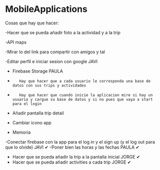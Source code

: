 # MobileApplications

Cosas que hay que hacer:

  
  -Hacer que se pueda añadir foto a la actividad y a la trip 
   
  -API maps
   
  -Mirar lo del link para compartir con amigos y tal
  
  -Editar perfil e iniciar sesion con google JAVI
   
  - Firebase Storage PAULA
  -        Hay que hacer que a cada usuario le corresponda una base de datos con sus trips y actividades
  -        Hay que hacer que cuando inicie la aplicacion mire si hay un usuario y cargue su base de datos y si no pues que vaya a start para el login
 
  - Añadir pantalla trip detail
 
  - Cambiar icono app
  
  - Memoria 

  
   -Conectar firebase con la app para el log in y el sign up  (y el log out para que lo olvide) JAVI ✔
   -Poner bien las horas y las fechas PAULA ✔
   - Hacer que se pueda añadir la trip a la pantalla inicial JORGE ✔
   - Hacer que se pueda añadir activities a cada trip  JORGE ✔
